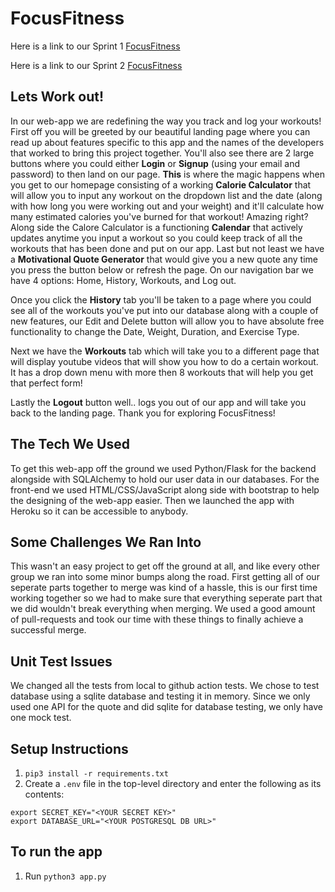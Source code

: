 # FocusFitness
Here is a link to our Sprint 1 [FocusFitness](https://tranquil-spire-20189.herokuapp.com/) 

Here is a link to our Sprint 2 [FocusFitness](https://floating-ravine-92058.herokuapp.com/)

## Lets Work out!
In our web-app we are redefining the way you track and log your workouts! First off you will be greeted by our beautiful landing page where you can read up about features specific to this app and the names of the developers that worked to bring this project together. You'll also see there are 2 large buttons where you could either **Login** or **Signup** (using your email and password) to then land on our page. **This** is where the magic happens when you get to our homepage consisting of a working **Calorie Calculator** that will allow you to input any workout on the dropdown list and the date (along with how long you were working out and your weight) and it'll calculate how many estimated calories you've burned for that workout! Amazing right? Along side the Calore Calculator is a functioning **Calendar** that actively updates anytime you input a workout so you could keep track of all the workouts that has been done and put on our app. Last but not least we have a **Motivational Quote Generator** that would give you a new quote any time you press the button below or refresh the page. On our navigation bar we have 4 options: Home, History, Workouts, and Log out. 

Once you click the **History** tab you'll be taken to a page where you could see all of the workouts you've put into our database along with a couple of new features, our Edit and Delete button will allow you to have absolute free functionality to change the Date, Weight, Duration, and Exercise Type. 

Next we have the **Workouts** tab which will take you to a different page that will display youtube videos that will show you how to do a certain workout. It has a drop down menu with more then 8 workouts that will help you get that perfect form! 

Lastly the **Logout** button well.. logs you out of our app and will take you back to the landing page. Thank you for exploring FocusFitness!

## The Tech We Used
To get this web-app off the ground we used Python/Flask for the backend alongside with SQLAlchemy to hold our user data in our databases. For the front-end we used HTML/CSS/JavaScript along side with bootstrap to help the designing of the web-app easier. Then we launched the app with Heroku so it can be accessible to anybody.

## Some Challenges We Ran Into
This wasn't an easy project to get off the ground at all, and like every other group we ran into some minor bumps along the road. First getting all of our seperate parts together to merge was kind of a hassle, this is our first time working together so we had to make sure that everything seperate part that we did wouldn't break everything when merging. We used a good amount of pull-requests and took our time with these things to finally achieve a successful merge. 

## Unit Test Issues
We changed all the tests from local to github action tests. We chose to test database using a sqlite database and testing it in memory. Since we only used one API for the quote and did sqlite for database testing, we only have one mock test.

## Setup Instructions
1. `pip3 install -r requirements.txt`
2. Create a `.env` file in the top-level directory and enter the following as its contents:
```
export SECRET_KEY="<YOUR SECRET KEY>"
export DATABASE_URL="<YOUR POSTGRESQL DB URL>"
```
## To run the app
1. Run `python3 app.py`
